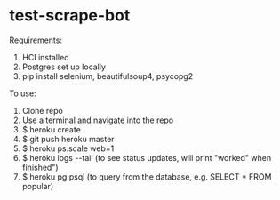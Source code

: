 # test-scrape-bot

Requirements:
1. HCI installed
2. Postgres set up locally
3. pip install selenium, beautifulsoup4, psycopg2

To use:
1. Clone repo
2. Use a terminal and navigate into the repo
3. $ heroku create
4. $ git push heroku master
5. $ heroku ps:scale web=1
6. $ heroku logs --tail (to see status updates, will print "worked" when finished")
7. $ heroku pg:psql (to query from the database, e.g. SELECT * FROM popular)
